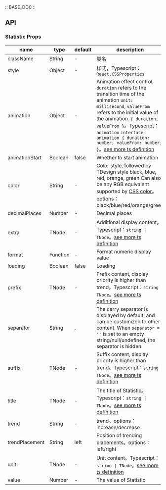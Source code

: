 :: BASE_DOC ::

## API

### Statistic Props

name | type | default | description | required
-- | -- | -- | -- | --
className | String | - | 类名 | N
style | Object | - | 样式，Typescript：`React.CSSProperties` | N
animation | Object | - | Animation effect control, `duration` refers to the transition time of the animation `unit: millisecond`, `valueFrom` refers to the initial value of the animation. `{ duration, valueFrom }`。Typescript：`animation` `interface animation { duration: number; valueFrom: number;  }`。[see more ts definition](https://github.com/Tencent/tdesign-react/blob/develop/src/statistic/type.ts) | N
animationStart | Boolean | false | Whether to start animation | N
color | String | - | Color style, followed by TDesign style black, blue, red, orange, green.Can also be any RGB equivalent supported by [CSS color](https://developer.mozilla.org/en-US/docs/Web/CSS/color_value)。options：black/blue/red/orange/green | N
decimalPlaces | Number | - |  Decimal places | N
extra | TNode | - |  Additional display content。Typescript：`string \| TNode`。[see more ts definition](https://github.com/Tencent/tdesign-react/blob/develop/src/common.ts) | N
format | Function | - | Format numeric display value | N
loading | Boolean | false | Loading | N
prefix | TNode | - | Prefix content, display priority is higher than trend。Typescript：`string \| TNode`。[see more ts definition](https://github.com/Tencent/tdesign-react/blob/develop/src/common.ts) | N
separator | String | , | The carry separator is displayed by default, and can be customized to other content. When `separator = ''` is set to an empty string/null/undefined, the separator is hidden | N
suffix | TNode | - |  Suffix content, display priority is higher than trend。Typescript：`string \| TNode`。[see more ts definition](https://github.com/Tencent/tdesign-react/blob/develop/src/common.ts) | N
title | TNode | - | The title of Statistic。Typescript：`string \| TNode`。[see more ts definition](https://github.com/Tencent/tdesign-react/blob/develop/src/common.ts) | N
trend | String | - | trend。options：increase/decrease | N
trendPlacement | String | left | Position of trending placements。options：left/right | N
unit | TNode | - | Unit content。Typescript：`string \| TNode`。[see more ts definition](https://github.com/Tencent/tdesign-react/blob/develop/src/common.ts) | N
value | Number | - | The value of Statistic | N
